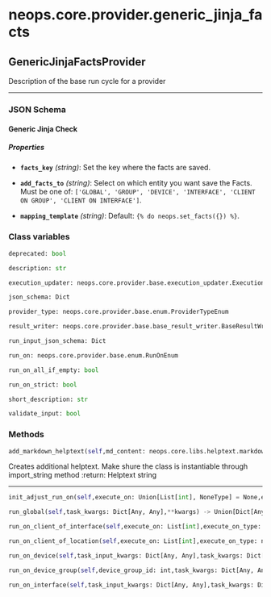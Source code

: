 # neops.core.provider.generic_jinja_facts
## GenericJinjaFactsProvider
Description of the base run cycle for a provider

----------
### JSON Schema
#### Generic Jinja Check


##### Properties


- **`facts_key`** *(string)*: Set the key where the facts are saved.

- **`add_facts_to`** *(string)*: Select on which entity you want save the Facts. Must be one of: `['GLOBAL', 'GROUP', 'DEVICE', 'INTERFACE', 'CLIENT ON GROUP', 'CLIENT ON INTERFACE']`.

- **`mapping_template`** *(string)*: Default: `{% do neops.set_facts({}) %}`.

### Class variables
```python
deprecated: bool
```
```python
description: str
```
```python
execution_updater: neops.core.provider.base.execution_updater.ExecutionUpdater
```
```python
json_schema: Dict
```
```python
provider_type: neops.core.provider.base.enum.ProviderTypeEnum
```
```python
result_writer: neops.core.provider.base.base_result_writer.BaseResultWriter
```
```python
run_input_json_schema: Dict
```
```python
run_on: neops.core.provider.base.enum.RunOnEnum
```
```python
run_on_all_if_empty: bool
```
```python
run_on_strict: bool
```
```python
short_description: str
```
```python
validate_input: bool
```
### Methods
```python
add_markdown_helptext(self,md_content: neops.core.libs.helptext.markdown_content.MarkDownContent) -> 
```
Creates additional helptext. Make shure the class is instantiable through import_string method
:return: Helptext string

----------
```python
init_adjust_run_on(self,execute_on: Union[List[int], NoneType] = None,execute_on_type: Union[neops.core.provider.base.enum.RunOnEnum, NoneType] = None,dry_run: Union[bool, NoneType] = None,task_input_kwargs: Union[Dict[Any, Any], NoneType] = None,search_query: str = '',task_kwargs: Union[Dict[Any, Any], NoneType] = None,**kwargs) -> NoneType
```
```python
run_global(self,task_kwargs: Dict[Any, Any],**kwargs) -> Union[Dict[Any, Any], NoneType]
```
```python
run_on_client_of_interface(self,execute_on: List[int],execute_on_type: neops.core.provider.base.enum.RunOnEnum,dry_run: bool,task_input_kwargs: Dict[Any, Any],search_query: str,task_kwargs: Dict[Any, Any],task: nornir.core.task.Task,nornir_device_id: int,device_id: int,interface_id: int,client_id: int,client_result: neops.core.provider.base.result.coupled_provider_result_types.ProviderClientResult,**kwargs) -> Union[Dict[Any, Any], NoneType]
```
```python
run_on_client_of_location(self,execute_on: List[int],execute_on_type: neops.core.provider.base.enum.RunOnEnum,dry_run: bool,task_input_kwargs: Dict[Any, Any],search_query: str,task_kwargs: Dict[Any, Any],location_id: int,client_id: int,client_result,**kwargs) -> Union[Dict[Any, Any], NoneType]
```
```python
run_on_device(self,task_input_kwargs: Dict[Any, Any],task_kwargs: Dict[Any, Any],task: nornir.core.task.Task,nornir_device_id: int,device_id: int,device_result: neops.core.provider.base.result.coupled_provider_result_types.ProviderDeviceResult,**kwargs) -> Union[Dict[Any, Any], NoneType]
```
```python
run_on_device_group(self,device_group_id: int,task_kwargs: Dict[Any, Any],device_group_result: neops.core.provider.base.result.coupled_provider_result_types.ProviderDeviceGroupResult,**kwargs) -> Union[Dict[Any, Any], NoneType]
```
```python
run_on_interface(self,task_input_kwargs: Dict[Any, Any],task_kwargs: Dict[Any, Any],task: nornir.core.task.Task,nornir_device_id: int,device_id: int,interface_id: int,interface_result: neops.core.provider.base.result.coupled_provider_result_types.ProviderInterfaceResult,**kwargs) -> Union[Dict[Any, Any], NoneType]
```